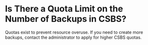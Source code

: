 # Is There a Quota Limit on the Number of Backups in CSBS?<a name="EN-US_TOPIC_0056584613"></a>

Quotas exist to prevent resource overuse. If you need to create more backups, contact the administrator to apply for higher CSBS quotas.

